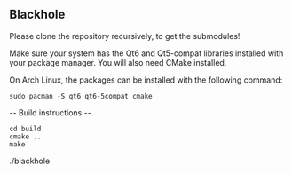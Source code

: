 Blackhole
----------------------

Please clone the repository recursively, to get the submodules!

Make sure your system has the Qt6 and Qt5-compat libraries installed with your package manager.
You will also need CMake installed.

On Arch Linux, the packages can be installed with the following command:
```
sudo pacman -S qt6 qt6-5compat cmake
```

-- Build instructions --
```
cd build
cmake ..
make
```
./blackhole
